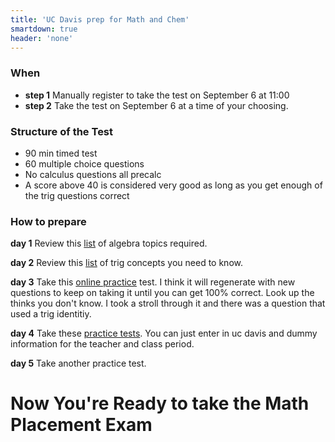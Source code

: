 ```yaml
---
title: 'UC Davis prep for Math and Chem'
smartdown: true
header: 'none'
---
```


### When
 - **step 1** Manually register to take the test on September 6 at 11:00
 - **step 2** Take the test on September 6 at a time of your choosing.

 ### Structure of the Test
 - 90 min timed test
 - 60 multiple choice questions
 - No calculus questions all precalc
 - A score above 40 is considered very good as long as you get enough of the trig questions correct

 ### How to prepare
 **day 1**  Review this [list](https://www.math.ucdavis.edu/application/files/9716/2060/0419/AlgebraWorkshops.pdf) of algebra topics required.

 **day 2** Review this [list](https://www.math.ucdavis.edu/application/files/6616/2060/0418/Trig-Workshops1-4.pdf) of trig concepts you need to know.

**day 3** Take this [online practice](http://diagnostic.math.berkeley.edu/exam.php) test.  I think it will regenerate with new questions to keep on taking it until you can get 100% correct.  Look up the thinks you don't know.  I took a stroll through it and there was a question that used a trig identitiy.  

**day 4** Take these [practice tests]( https://mdtp-wri.ucsd.edu/practice_tests/index.php). You can just enter in uc davis and dummy information for the teacher and class period.  

**day 5** Take another practice test.

# Now You're Ready to take the Math Placement Exam
